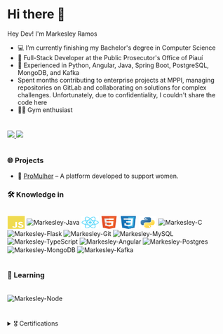 # Hi there 👋  
Hey Dev! I'm Markesley Ramos  

- 💻 I’m currently finishing my Bachelor's degree in Computer Science  
- 🔭 Full-Stack Developer at the Public Prosecutor's Office of Piauí  
- 🚀 Experienced in Python, Angular, Java, Spring Boot, PostgreSQL, MongoDB, and Kafka  
- Spent months contributing to enterprise projects at MPPI, managing repositories on GitLab and collaborating on solutions for complex challenges. Unfortunately, due to confidentiality, I couldn't share the code here
- 🏋️‍♂️ Gym enthusiast  

#
<a href="https://github.com/markesley">
   <img height="180em" src="https://github-readme-stats.vercel.app/api?username=markesley&show_icons=true&theme=radical&include_all_commits=true&count_private=true"/>
</a>
<a href="https://github.com/markesley">
   <img height="180em" src="https://github-readme-stats.vercel.app/api/top-langs/?username=markesley&layout=compact&langs_count=7&theme=radical"/>
</a>
  
#

#
### 🌐 Projects
- 🔗 [ProMulher](https://promulher.mppi.mp.br/login) – A platform developed to support women.

### 🛠 Knowledge in  

<div style="display: inline_block"><br>  
  <img align="center" alt="Markesley-Js" height="30" width="40" src="https://raw.githubusercontent.com/devicons/devicon/master/icons/javascript/javascript-plain.svg">  
  <img align="center" alt="Markesley-Java" height="30" width="40" src="https://cdn.jsdelivr.net/gh/devicons/devicon/icons/java/java-original-wordmark.svg">  
  <img align="center" alt="Markesley-React" height="30" width="40" src="https://raw.githubusercontent.com/devicons/devicon/master/icons/react/react-original.svg">  
  <img align="center" alt="Markesley-HTML" height="30" width="40" src="https://raw.githubusercontent.com/devicons/devicon/master/icons/html5/html5-original.svg">  
  <img align="center" alt="Markesley-CSS" height="30" width="40" src="https://raw.githubusercontent.com/devicons/devicon/master/icons/css3/css3-original.svg">  
  <img align="center" alt="Markesley-Python" height="30" width="40" src="https://raw.githubusercontent.com/devicons/devicon/master/icons/python/python-original.svg">  
  <img align="center" alt="Markesley-C" height="30" width="40" src="https://cdn.jsdelivr.net/gh/devicons/devicon/icons/c/c-original.svg">  
  <img align="center" alt="Markesley-Flask" height="30" width="40" src="https://cdn.jsdelivr.net/gh/devicons/devicon/icons/flask/flask-original-wordmark.svg">  
  <img align="center" alt="Markesley-Git" height="30" width="40" src="https://cdn.jsdelivr.net/gh/devicons/devicon/icons/git/git-original.svg">  
  <img align="center" alt="Markesley-MySQL" height="30" width="40" src="https://cdn.jsdelivr.net/gh/devicons/devicon/icons/mysql/mysql-original.svg">  
  <img align="center" alt="Markesley-TypeScript" height="30" width="40" src="https://cdn.jsdelivr.net/gh/devicons/devicon@latest/icons/typescript/typescript-original.svg">  
  <img align="center" alt="Markesley-Angular" height="30" width="40" src="https://cdn.jsdelivr.net/gh/devicons/devicon@latest/icons/angular/angular-original.svg">  
  <img align="center" alt="Markesley-Postgres" height="30" width="40" src="https://cdn.jsdelivr.net/gh/devicons/devicon@latest/icons/postgresql/postgresql-original.svg">  
  <img align="center" alt="Markesley-MongoDB" height="30" width="40" src="https://cdn.jsdelivr.net/gh/devicons/devicon@latest/icons/mongodb/mongodb-original.svg">  
  <img align="center" alt="Markesley-Kafka" height="30" width="40" src="https://cdn.jsdelivr.net/gh/devicons/devicon/icons/apachekafka/apachekafka-original.svg">  
</div>  

#
### 🧠 Learning  
<div style="display: inline_block"><br>  
  <img align="center" alt="Markesley-Node" height="30" width="40" src="https://cdn.jsdelivr.net/gh/devicons/devicon@latest/icons/nodejs/nodejs-original-wordmark.svg">  
</div>  

#
<div align="center">  
 <div align="left">  
  <details>  
   <summary>🎖️ Certifications</summary>  
   <ul>  
<!--     <li>Certificado Maratona-premiada Kenzie Academy</li>  
    <li>Certificado_PROEX Introdução a Git e ao Github</li>  
     <li>Certificado_PROEX Introdução à programação com Python</li>  
     <li>Certificado de participação do seminário Hardware Livre Brasil-Espanha</li> -->  
   </ul>  
  </details>  
 </div>  
</div>  
  
